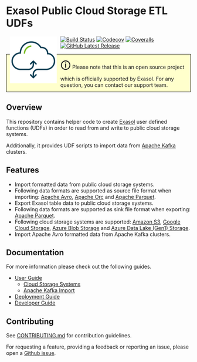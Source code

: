 # Exasol Public Cloud Storage ETL UDFs

<img alt="cloud-storage-etl-udfs logo" src="docs/images/cloud-storage-etl-udfs_128x128.png" style="float:left; padding:0px 10px 10px 10px;"/>

[![Build Status][travis-badge]][travis-link]
[![Codecov][codecov-badge]][codecov-link]
[![Coveralls][coveralls-badge]][coveralls-link]
[![GitHub Latest Release][gh-release-badge]][gh-release-link]

<p style="border: 1px solid black;padding: 10px; background-color: #FFFFCC;">
<span style="font-size:200%">&#128712;</span> Please note that this is an open
source project which is officially supported by Exasol. For any question, you
can contact our support team.
</p>

## Overview

This repository contains helper code to create [Exasol][exasol] user defined
functions (UDFs) in order to read from and write to public cloud storage
systems.

Additionally, it provides UDF scripts to import data from [Apache
Kafka][apache-kafka] clusters.

## Features

* Import formatted data from public cloud storage systems.
* Following data formats are supported as source file format when importing:
  [Apache Avro][avro], [Apache Orc][orc] and [Apache Parquet][parquet].
* Export Exasol table data to public cloud storage systems.
* Following data formats are supported as sink file format when exporting:
  [Apache Parquet][parquet].
* Following cloud storage systems are supported: [Amazon S3][s3], [Google Cloud
  Storage][gcs], [Azure Blob Storage][azure-blob] and [Azure Data Lake (Gen1)
  Storage][azure-data-lake].
* Import Apache Avro formatted data from Apache Kafka clusters.

## Documentation

For more information please check out the following guides.

* [User Guide](docs/user_guide.md)
  - [Cloud Storage Systems](docs/storage/cloud_storages.md)
  - [Apache Kafka Import](docs/kafka/import.md)
* [Deployment Guide](docs/deployment_guide.md)
* [Developer Guide](docs/developer_guide.md)

## Contributing

See [CONTRIBUTING.md](CONTRIBUTING.md) for contribution guidelines.

For requesting a feature, providing a feedback or reporting an issue, please
open a [Github issue][gh-issues].

[travis-badge]: https://img.shields.io/travis/exasol/cloud-storage-etl-udfs/master.svg?logo=travis
[travis-link]: https://travis-ci.org/exasol/cloud-storage-etl-udfs
[codecov-badge]: https://codecov.io/gh/exasol/cloud-storage-etl-udfs/branch/master/graph/badge.svg
[codecov-link]: https://codecov.io/gh/exasol/cloud-storage-etl-udfs
[coveralls-badge]: https://img.shields.io/coveralls/exasol/cloud-storage-etl-udfs.svg
[coveralls-link]: https://coveralls.io/github/exasol/cloud-storage-etl-udfs
[gh-release-badge]: https://img.shields.io/github/release/exasol/cloud-storage-etl-udfs.svg?logo=github
[gh-release-link]: https://github.com/exasol/cloud-storage-etl-udfs/releases/latest
[gh-issues]: https://github.com/exasol/cloud-storage-etl-udfs/issues
[exasol]: https://www.exasol.com/en/
[s3]: https://aws.amazon.com/s3/
[gcs]: https://cloud.google.com/storage/
[azure-blob]: https://azure.microsoft.com/en-us/services/storage/blobs/
[azure-data-lake]: https://azure.microsoft.com/en-us/solutions/data-lake/
[apache-kafka]: https://kafka.apache.org/
[avro]: https://avro.apache.org/
[orc]: https://orc.apache.org/
[parquet]: https://parquet.apache.org/
